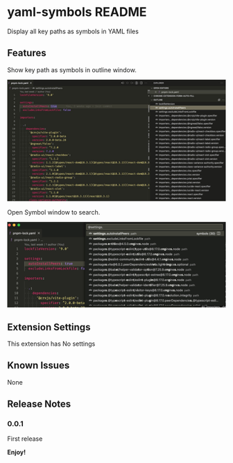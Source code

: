 # yaml-symbols README

Display all key paths as symbols in YAML files

## Features

Show key path as symbols in outline window.

![outline](outline.jpg)

Open Symbol window to search.

![Quick Search](quick-search.jpg)

## Extension Settings

This extension has No settings

## Known Issues

None

## Release Notes

### 0.0.1

First release

**Enjoy!**
